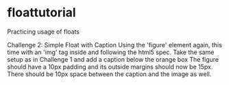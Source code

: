 floattutorial
=============

Practicing usage of floats

Challenge 2: Simple Float with Caption
Using the 'figure' element again, this time with an 'img' tag inside and following the html5 spec. Take the same setup as in Challenge 1 and add a caption below the orange box The figure should have a 10px padding and its outside margins should now be 15px.
There should be 10px space between the caption and the image as well.
